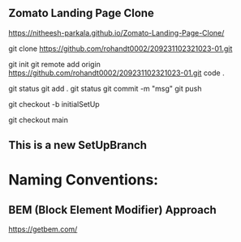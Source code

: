 ## Zomato Landing Page Clone
https://nitheesh-parkala.github.io/Zomato-Landing-Page-Clone/
<!-- downloading the repo or project from the git -->
git clone https://github.com/rohandt0002/209231102321023-01.git

<!-- offline editors (its only for 1st tym)-->
git init
git remote add origin https://github.com/rohandt0002/209231102321023-01.git
code .

<!-- offline n online editors -->
git status
git add .
git status
git commit -m "msg"
git push
<!-- to create a branch -->
git checkout -b initialSetUp

<!-- Switching Branch -->
git checkout main


## This is a new SetUpBranch


# Naming Conventions:
## BEM (Block Element Modifier) Approach 
https://getbem.com/
